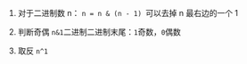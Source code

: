 1. 对于二进制数 n：
   `n = n & (n - 1) `可以去掉 n 最右边的一个 1

2. 判断奇偶
   `n&1`二进制二进制末尾：`1`奇数，`0`偶数

3. 取反
   `n^1`
